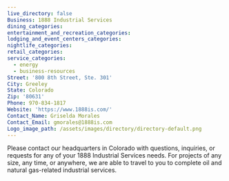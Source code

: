```yaml
---
live_directory: false
Business: 1888 Industrial Services
dining_categories:
entertainment_and_recreation_categories:
lodging_and_event_centers_categories:
nightlife_categories:
retail_categories:
service_categories:
  - energy
  - business-resources
Street: '800 8th Street, Ste. 301'
City: Greeley
State: Colorado
Zip: '80631'
Phone: 970-834-1817
Website: 'https://www.1888is.com/'
Contact_Name: Griselda Morales
Contact_Email: gmorales@1888is.com
Logo_image_path: /assets/images/directory/directory-default.png
---
```


Please contact our headquarters in Colorado with questions, inquiries, or requests for any of your 1888 Industrial Services needs. For projects of any size, any time, or anywhere, we are able to travel to you to complete oil and natural gas-related industrial services.